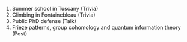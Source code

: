 1. Summer school in Tuscany (Trivia)
1. Climbing in Fontainebleau (Trivia)
1. Public PhD defense (Talk)
1. Frieze patterns, group cohomology and quantum information theory (Post)